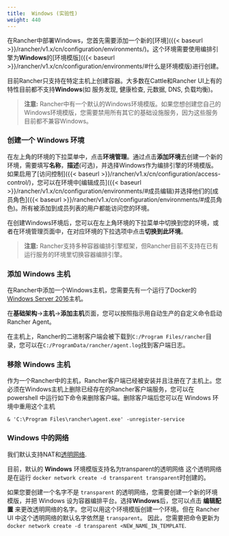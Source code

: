 ```yaml
---
title:  Windows (实验性)
weight: 440
---
```


在Rancher中部署Windows，您首先需要添加一个新的[环境]({{< baseurl >}}/rancher/v1.x/cn/configuration/environments/)。这个环境需要使用编排引擎为**Windows**的[环境模版]({{< baseurl >}}/rancher/v1.x/cn/configuration/environments/#什么是环境模版)进行创建。

目前Rancher只支持在特定主机上创建容器。大多数在Cattle和Rancher UI上有的特性目前都不支持**Windows**(如 服务发现, 健康检查, 元数据, DNS, 负载均衡)。

> **注意:** Rancher中有一个默认的Windows环境模版。如果您想创建您自己的Windows环境模版，您需要禁用所有其它的基础设施服务，因为这些服务目前都不兼容Windows。

### 创建一个 Windows 环境

在左上角的环境的下拉菜单中，点击**环境管理**。通过点击**添加环境**去创建一个新的环境，需要填写**名称**，**描述**(可选)，并选择Windows作为编排引擎的环境模版。如果启用了[访问控制]({{< baseurl >}}/rancher/v1.x/cn/configuration/access-control/)，您可以在环境中[编辑成员]({{< baseurl >}}/rancher/v1.x/cn/configuration/environments/#成员编辑)并选择他们的[成员角色]({{< baseurl >}}/rancher/v1.x/cn/configuration/environments/#成员角色)。所有被添加到成员列表的用户都能访问您的环境。

在创建Windows环境后，您可以在左上角环境的下拉菜单中切换到您的环境，或者在环境管理页面中，在对应环境的下拉选项中点击**切换到此环境**。

> **注意:** Rancher支持多种容器编排引擎框架，但Rancher目前不支持在已有运行服务的环境里切换容器编排引擎。

### 添加 Windows 主机
在Rancher中添加一个Windows主机，您需要先有一个运行了Docker的[Windows Server 2016](https://msdn.microsoft.com/en-us/virtualization/windowscontainers/about/index)主机。

在**基础架构**->**主机**->**添加主机**页面，您可以按照指示用自动生产的自定义命令启动Rancher Agent。

在主机上，Rancher的二进制客户端会被下载到`C:/Program Files/rancher`目录，您可以在`C:/ProgramData/rancher/agent.log`找到客户端日志。

### 移除 Windows 主机
作为一个Rancher中的主机，Rancher客户端已经被安装并且注册在了主机上。您必须在Windows主机上删除已经存在的Rancher客户端服务，您可以在 powershell 中运行如下命令来删除客户端。删除客户端后您可以在 Windows 环境中重用这个主机

```
& 'C:\Program Files\rancher\agent.exe' -unregister-service
```

### Windows 中的网络
我们默认支持NAT和[透明网络](https://docs.microsoft.com/en-us/virtualization/windowscontainers/manage-containers/container-networking).

目前，默认的 **Windows** 环境模版支持名为transparent的透明网络
这个透明网络是在运行 `docker network create -d transparent transparent`时创建的。

如果您要创建一个名字不是 `transparent` 的透明网络，您需要创建一个新的环境模版，并把 Windows 设为容器编排平台。选择**Windows**后，您可以点击 **编辑配置** 来更改透明网络的名字。您可以用这个环境模版创建一个环境。但在 Rancher UI 中这个透明网络的默认名字依然是 `transparent`。 因此，您需要把命令更新为 `docker network create -d transparent <NEW_NAME_IN_TEMPLATE`.
